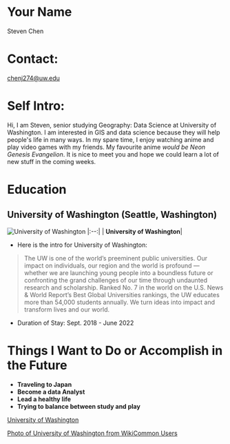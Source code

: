 # Your Name
Steven Chen

# Contact: 
chenj274@uw.edu

# Self Intro:
Hi, I am Steven, senior studying Geography: Data Science at University of Washington. I am interested in GIS and data science because they will help people's life in many ways. In my spare time, I enjoy watching anime and play video games with my friends. My favourite anime <em>would be Neon Genesis Evangelion</em>. It is nice to meet you and hope we could learn a lot of new stuff in the coming weeks. 

# Education

## University of Washington (Seattle, Washington)

![University of Washington](https://upload.wikimedia.org/wikipedia/commons/1/1c/University_of_Washington%2C_Seattle%2C_WA.JPG)
|:--:|
| <b>University of Washington</b>|
* Here is the intro for University of Washington: 
> The UW is one of the world’s preeminent public universities. Our impact on individuals, our region and the world is profound — whether we are launching young people into a boundless future or confronting the grand challenges of our time through undaunted research and scholarship. Ranked No. 7 in the world on the U.S. News & World Report’s Best Global Universities rankings, the UW educates more than 54,000 students annually. We turn ideas into impact and transform lives and our world.

* Duration of Stay: Sept. 2018 - June 2022 

# Things I Want to Do or Accomplish in the Future 

- **Traveling to Japan**
- **Become a data Analyst**
- **Lead a healthy life** 
- **Trying to balance between study and play**

[University of Washington](https://www.washington.edu/about/?utm_source=whitebar&utm_medium=click&utm_campaign=about&utm_term=abouttheuw)

[Photo of University of Washington from WikiCommon Users](https://commons.wikimedia.org/wiki/File:University_of_Washington,_Seattle,_WA.JPG) 
